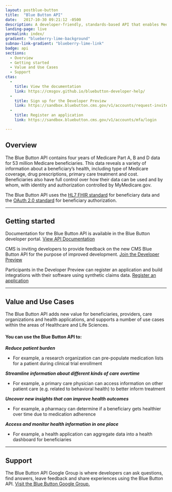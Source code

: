 ```yaml
---
layout: postblue-button
title:  "Blue Button API"
date:   2017-10-30 09:21:12 -0500
description: A developer-friendly, standards-based API that enables Medicare beneficiaries to connect their claims data to applications, services and research programs they trust.
landing-page: live
permalink: index/
gradient: "blueberry-lime-background"
subnav-link-gradient: "blueberry-lime-link"
badge: api
sections:
  - Overview
  - Getting started
  - Value and Use Cases
  - Support
ctas:
  -
    title: View the documentation
    link: https://cmsgov.github.io/bluebutton-developer-help/
  -
    title: Sign up for the Developer Preview
    link: https://sandbox.bluebutton.cms.gov/v1/accounts/request-invite
  -
    title: Register an application
    link: https://sandbox.bluebutton.cms.gov/v1/accounts/mfa/login

---
```


## Overview

The Blue Button API contains four years of Medicare Part A, B and D data for 53 million Medicare beneficiaries.
This data reveals a variety of information about a beneficiary’s health, including type of Medicare coverage, drug prescriptions, primary care treatment and cost. Beneficiaries also have full control over how their data can be used and by whom, with identity and authorization controlled by MyMedicare.gov.

The Blue Button API uses the [HL7 FHIR standard](https://www.hl7.org/fhir/) for beneficiary data and the [OAuth 2.0 standard](https://oauth.net/2/) for beneficiary authorization.

---

## Getting started

Documentation for the Blue Button API is available in the Blue Button developer portal. [View API Documentation](https://cmsgov.github.io/bluebutton-developer-help/)

CMS is inviting developers to provide feedback on the new CMS Blue Button API for the purpose of improved development. [Join the Developer Preview](https://sandbox.bluebutton.cms.gov/v1/accounts/request-invite)

Participants in the Developer Preview can register an application and build integrations with their software using synthetic claims data. [Register an application](https://sandbox.bluebutton.cms.gov/v1/accounts/mfa/login)

---

## Value and Use Cases

The Blue Button API adds new value for beneficiaries, providers, care organizations and health applications, and supports a number of use cases within the areas of Healthcare and Life Sciences.

#### You can use the Blue Button API to:

**_Reduce patient burden_**

- For example, a research organization can pre-populate medication lists for a patient during clinical trial enrollment

**_Streamline information about different kinds of care overtime_**

- For example, a primary care physician can access information on other patient care (e.g. related to behavioral health) to better inform treatment

**_Uncover new insights that can improve health outcomes_**

- For example, a pharmacy can determine if a beneficiary gets healthier over time due to medication adherence

**_Access and monitor health information in one place_**

- For example, a health application can aggregate data into a health dashboard for beneficiaries

---

## Support

The Blue Button API Google Group is where developers can ask questions, find answers, leave feedback and share experiences using the Blue Button API. [Visit the Blue Button Google Group.](www.google.com)
